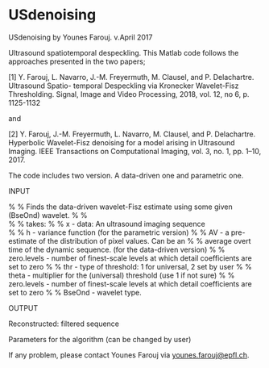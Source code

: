 # USdenoising

USdenoising by Younes Farouj. v.April 2017


Ultrasound spatiotemporal despeckling. This Matlab code follows the approaches presented in the two papers; 

[1] Y. Farouj, L. Navarro, J.-M. Freyermuth, M. Clausel, and P. Delachartre. Ultrasound Spatio- temporal Despeckling via Kronecker Wavelet-Fisz Thresholding. Signal, Image and Video Processing, 2018, vol. 12, no 6, p. 1125-1132

and 

[2] Y. Farouj, J.-M. Freyermuth, L. Navarro, M. Clausel, and P. Delachartre. Hyperbolic Wavelet-Fisz denoising for a model arising in Ultrasound Imaging. IEEE Transactions on Computational Imaging, vol. 3, no. 1, pp. 1–10, 2017. 

The code includes two version. A data-driven one and parametric one. 



INPUT

  
% %    Finds the data-driven wavelet-Fisz estimate using some given (BseOnd) wavelet.
% %    
% %    takes:
% %    x           - data: An ultrasound imaging sequence  
% %    h           - variance function (for the parametric version)
% %    AV          - a pre-estimate of the distribution of pixel values. Can be an
% %                  average overt time of the dynamic sequence. (for the data-driven version)
% %    zero.levels - number of finest-scale levels at which detail coefficients are set to       zero 
% %    thr         - type of threshold: 1 for universal, 2 set by user
% %    theta       - multiplier for the (universal) threshold (use 1 if not sure)
% %    zero.levels - number of finest-scale levels at which detail coefficients are set to zero
% %    BseOnd      - wavelet type. 

OUTPUT

Reconstructed: filtered sequence

Parameters for the algorithm (can be changed by user)

If any problem, please contact Younes Farouj via younes.farouj@epfl.ch.

